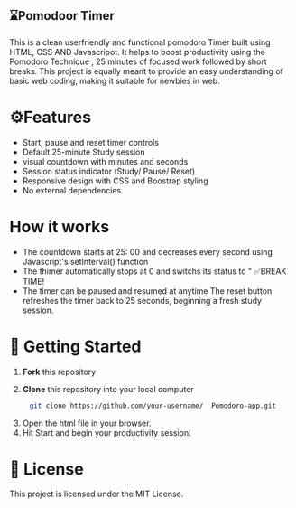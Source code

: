 ## ⌛Pomodoor Timer 

This is a clean   userfriendly and functional pomodoro Timer built using HTML, CSS AND Javascripot. It helps to boost productivity using the Pomodoro Technique , 25 minutes of focused work followed by short breaks. This project is equally meant to provide an easy understanding of basic web coding, making it suitable for newbies in web.

# ⚙️Features
- Start, pause and reset timer controls
- Default 25-minute Study session 
- visual countdown with minutes and seconds
- Session status indicator (Study/ Pause/ Reset)
- Responsive design with CSS and Boostrap styling
- No external dependencies

# How it works
- The countdown starts at 25: 00 and decreases every second using Javascript's setInterval() function
- The thimer automatically stops at 0 and switchs its status to " ✅BREAK TIME!
- The timer can be paused and resumed at anytime
The reset button refreshes the timer back to 25 seconds, beginning a fresh study session.

# 🚀 Getting Started

1. **Fork** this repository 

2. **Clone** this repository into your local computer
```bash
     git clone https://github.com/your-username/  Pomodoro-app.git
```
3. Open the html file in your browser.
4. Hit Start and begin your productivity session!

# 📜 License

This project is licensed under the MIT License.